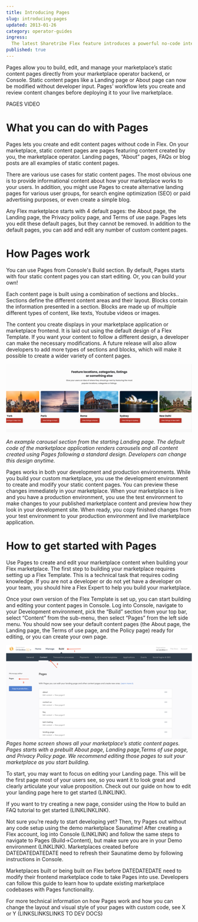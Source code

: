 ```yaml
---
title: Introducing Pages
slug: introducing-pages
updated: 2013-01-26
category: operator-guides
ingress:
  The latest Sharetribe Flex feature introduces a powerful no-code interface that gives you full control over your marketplace’s content.
published: true
---
```


Pages allow you to build, edit, and manage your marketplace’s static content pages directly from your marketplace operator backend, or Console. Static content pages like a Landing page or About page can now be modified without developer input. Pages’ workflow lets you create and review content changes before deploying it to your live marketplace. 

PAGES VIDEO

# What you can do with Pages

Pages lets you create and edit content pages without code in Flex. On your marketplace, static content pages are pages featuring content created by you, the marketplace operator. Landing pages, “About” pages, FAQs or blog posts are all examples of static content pages.

There are various use cases for static content pages. The most obvious one is to provide informational content about how your marketplace works to your users. In addition, you might use Pages to create alternative landing pages for various user groups, for search engine optimization (SEO) or paid advertising purposes, or even create a simple blog.

Any Flex marketplace starts with 4 default pages: the About page, the Landing page, the Privacy policy page, and Terms of use page. Pages lets you edit these default pages, but they cannot be removed. In addition to the default pages, you can add and edit any number of custom content pages. 

# How Pages work

You can use Pages from Console's Build section. By default, Pages starts with four static content pages you can start editing. Or, you can build your own!

Each content page is built using a combination of sections and blocks.. Sections define the different content areas and their layout. Blocks contain the information presented in a section. Blocks are made up of multiple different types of content, like texts, Youtube videos or images.

The content you create displays in your marketplace application or marketplace frontend. It is laid out using the default design of a Flex Template. If you want your content to follow a different design, a developer can make the necessary modifications. A future release will also allow developers to add more types of sections and blocks, which will make it possible to create a wider variety of content pages. 

![carousel-example](./carousel-example.png)

_An example carousel section from the starting Landing page. The default code of the marketplace application renders carousels and all content created using Pages following a standard design. Developers can change this design anytime._ 

Pages works in both your development and production environments. While you build your custom marketplace, you use the development environment to create and modify your static content pages. You can preview these changes immediately in your marketplace. When your marketplace is live and you have a production environment, you use the test environment to make changes to your published marketplace content and preview how they look in your development site. When ready, you copy finished changes from your test environment to your production environment and live marketplace application. 

# How to get started with Pages

Use Pages to create and edit your marketplace content when building your Flex marketplace. The first step to building your marketplace requires setting up a Flex Template. This is a technical task that requires coding knowledge. If you are not a developer or do not yet have a developer on your team, you should hire a Flex Expert to help you build your marketplace.

Once your own version of the Flex Template is set up, you can start building and editing your content pages in Console. Log into Console, navigate to your Development environment, pick the “Build” section from your top bar, select “Content” from the sub-menu, then select “Pages” from the left side menu. You should now see your default content pages (the About page, the Landing page, the Terms of use page, and the Policy page) ready for editing, or you can create your own page.


![pages-homescreen](./pages-homescreen.png) 
_Pages home screen shows all your marketplace’s static content pages. Pages starts with a prebuilt About page, Landing page,Terms of use page, and Privacy Policy page. We recommend editing those pages to suit your marketplace as you start building._

To start, you may want to focus on editing your Landing page. This will be the first page most of your users see, so you want it to look great and clearly articulate your value proposition. Check out our guide on how to edit your landing page here to get started (LINKLINK).

If you want to try creating a new page, consider using the How to build an FAQ tutorial to get started (LINKLINKLINK).

Not sure you’re ready to start developing yet? Then, try Pages out without any code setup using the demo marketplace Saunatime! After creating a Flex account, log into Console (LINKLINK) and follow the same steps to navigate  to Pages (Build->Content), but make sure you are in your Demo environment (LINKLINK). Marketplaces created before DATEDATEDATEDATE need to refresh their Saunatime demo by following instructions in Console.

Marketplaces built or being built on Flex before DATEDATEDATE need to modify their frontend marketplace code to take Pages into use. Developers can follow this guide to learn how to update existing marketplace codebases with Pages functionality. 

For more technical information on how Pages work and how you can change the layout and visual style of your pages with custom code, see X or Y (LINKSLINKSLINKS TO DEV DOCS)



